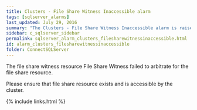 ```yaml
---
title: Clusters - File Share Witness Inaccessible alarm
tags: [sqlserver_alarms]
last_updated: July 29, 2016
summary: "The Clusters - File Share Witness Inaccessible alarm is raised when the cluster resource File Share Witness in a clustered service or Cluster Group application failed."
sidebar: c_sqlserver_sidebar
permalink: sqlserver_alarm_clusters_filesharewitnessinaccessible.html
id: alarm_clusters_filesharewitnessinaccessible
folder: ConnectSQLServer
---
```



The file share witness resource File Share Witness failed to arbitrate for the file share resource.

Please ensure that file share resource exists and is accessible by the cluster.

{% include links.html %}

